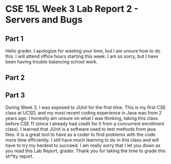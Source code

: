 # CSE 15L Week 3 Lab Report 2 - Servers and Bugs

## Part 1
Hello grader. I apologize for wasting your time, but I am unsure how to do this. I will attend office hours starting this week. I am so sorry, but I have been having trouble balancing school work.

## Part 2


## Part 3
During Week 3, I was exposed to JUnit for the first time. This is my first CSE class at UCSD, and my most recent coding experience in Java was from 2 years ago. I honestly am unsure on what I was thinking, taking this class before CSE 11 (since I already had credit for it from a concurrent enrollment class). I learned that JUnit is a software used to test methods from java files. It is a great tool to have as a coder to find problems with the code more time efficiently. I still have much learning to do in this class and will have to try my hardest to succeed. I am really sorry that I let you down as you read this Lab Report, grader. Thank you for taking the time to grade this sh*tty report.
